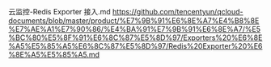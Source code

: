 云监控-Redis Exporter 接入.md
https://github.com/tencentyun/qcloud-documents/blob/master/product/%E7%9B%91%E6%8E%A7%E4%B8%8E%E7%AE%A1%E7%90%86/%E4%BA%91%E7%9B%91%E6%8E%A7/%E5%BC%80%E5%8F%91%E6%8C%87%E5%8D%97/Exporters%20%E6%8E%A5%E5%85%A5%E6%8C%87%E5%8D%97/Redis%20Exporter%20%E6%8E%A5%E5%85%A5.md